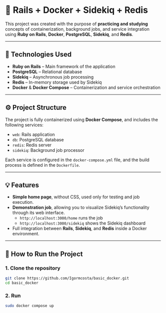 # 🧱 Rails + Docker + Sidekiq + Redis

This project was created with the purpose of **practicing and studying** concepts of containerization, background jobs, and service integration using **Ruby on Rails**, **Docker**, **PostgreSQL**, **Sidekiq**, and **Redis**.

---

## 🚀 Technologies Used

- **Ruby on Rails** – Main framework of the application  
- **PostgreSQL** – Relational database  
- **Sidekiq** – Asynchronous job processing  
- **Redis** – In-memory storage used by Sidekiq  
- **Docker** & **Docker Compose** – Containerization and service orchestration

---

## ⚙️ Project Structure

The project is fully containerized using **Docker Compose**, and includes the following services:

- `web`: Rails application  
- `db`: PostgreSQL database  
- `redis`: Redis server  
- `sidekiq`: Background job processor

Each service is configured in the `docker-compose.yml` file, and the build process is defined in the `Dockerfile`.

---

## 💡 Features

- **Simple home page**, without CSS, used only for testing and job execution.  
- **Demonstration job**, allowing you to visualize Sidekiq’s functionality through its web interface.  
  - `http://localhost:3000/home` runs the job  
  - `http://localhost:3000/sidekiq` shows the Sidekiq dashboard  
- Full integration between **Rails**, **Sidekiq**, and **Redis** inside a Docker environment.

---

## 🧩 How to Run the Project

### 1. Clone the repository
```bash
git clone https://github.com/Igormcosta/basic_docker.git
cd basic_docker
```
### 2. Run
```bash
sudo docker compose up